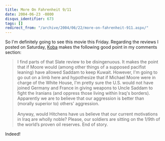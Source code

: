 ```yaml
---
title: More On Fahrenheit 9/11
date: 2004-06-23 -0800
disqus_identifier: 673
tags: []
redirect_from: "/archive/2004/06/22/more-on-fahrenheit-911.aspx/"
---
```


So I'm definitely going to see this movie this Friday. Regarding the
reviews I posted on Saturday,
[Koba](http://koba.europe.webmatrixhosting.com/) makes the following
good point in my comments section:

> I find parts of that Slate review to be disingenuous. It makes the
> point that if Moore would (among other things of a supposed pacifist
> leaning) have allowed Saddam to keep Kuwait. However, I'm going to go
> out on a limb here and hypothesize that if Michael Moore were in
> charge of the White House, I'm pretty sure the U.S. would not have
> joined Germany and France in giving weapons to Uncle Saddam to fight
> the Iranians (and oppress those living within Iraq's borders).
> Apparently we are to believe that our aggression is better than
> (morally superior to) others' aggression. \
> \
>  Anyway, would Hitchens have us believe that our current motivations
> in Iraq are wholly noble? Please, our soldiers are sitting on the
> 1/9th of the world’s proven oil reserves. End of story.

Indeed!

